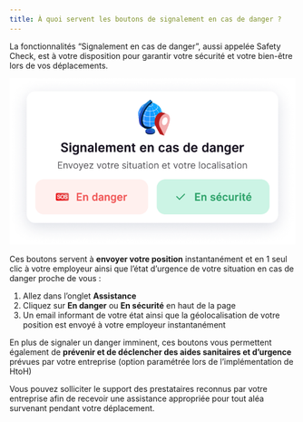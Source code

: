 ```yaml
---
title: À quoi servent les boutons de signalement en cas de danger ?
---
```


La fonctionnalités “Signalement en cas de danger”, aussi appelée Safety Check, est à votre disposition pour garantir votre sécurité et votre bien-être lors de vos déplacements.

![](./images/report-incident.png)

Ces boutons servent à **envoyer votre position** instantanément et en 1 seul clic à votre employeur ainsi que l’état d’urgence de votre situation en cas de danger proche de vous :

1. Allez dans l’onglet **Assistance**
2. Cliquez sur **En danger** ou **En sécurité** en haut de la page
3. Un email informant de votre état ainsi que la géolocalisation de votre position est envoyé à votre employeur instantanément

En plus de signaler un danger imminent, ces boutons vous permettent également de **prévenir et de déclencher des aides sanitaires et d’urgence** prévues par votre entreprise (option paramétrée lors de l’implémentation de HtoH)

Vous pouvez solliciter le support des prestataires reconnus par votre entreprise afin de recevoir une assistance appropriée pour tout aléa survenant pendant votre déplacement.